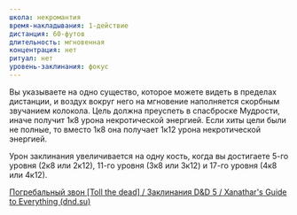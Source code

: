 ```yaml
---
школа: некромантия
время-накладывания: 1-действие
дистанция: 60-футов
длительность: мгновенная
концентрация: нет
ритуал: нет
уровень-заклинания: фокус
---
```

Вы указываете на одно существо, которое можете видеть в пределах дистанции, и воздух вокруг него на мгновение наполняется скорбным звучанием колокола. Цель должна преуспеть в спасброске Мудрости, иначе получит 1к8 урона некротической энергией. Если хиты цели были не полные, то вместо 1к8 она получает 1к12 урона некротической энергией.

Урон заклинания увеличивается на одну кость, когда вы достигаете 5-го уровня (2к8 или 2к12), 11-го уровня (3к8 или 3к12) и 17-го уровня (4к8 или 4к12).

[Погребальный звон [Toll the dead] / Заклинания D&D 5 / Xanathar's Guide to Everything (dnd.su)](https://dnd.su/spells/457-toll_the_dead/)